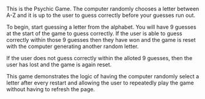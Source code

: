 This is the Psychic Game. The computer randomly chooses a letter between A-Z and it is up to the user to guess correctly before your guesses run out. 

To begin, start guessing a letter from the alphabet. You will have 9 guesses at the start of the game to guess correctly. If the user is able to guess correctly within those 9 guesses then they have won and the game is reset with the computer generating another random letter. 

If the user does not guess correctly within the alloted 9 guesses, then the user has lost and the game is again reset. 

This game demonstrates the logic of having the computer randomly select a letter after every restart and allowing the user to repeatedly play the game without having to refresh the page. 
